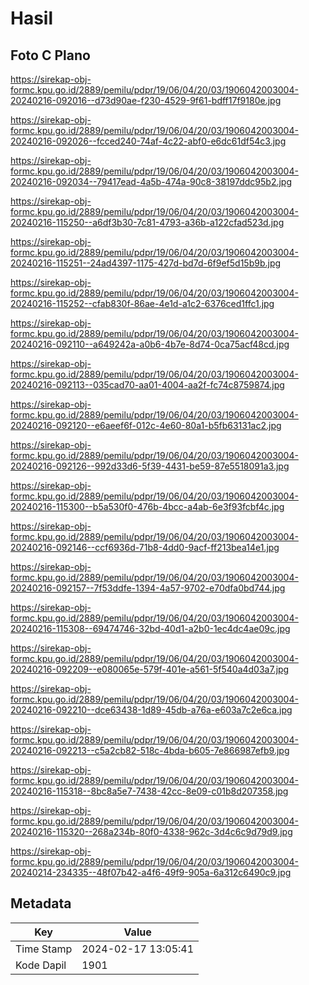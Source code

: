 # Hasil

## Foto C Plano

https://sirekap-obj-formc.kpu.go.id/2889/pemilu/pdpr/19/06/04/20/03/1906042003004-20240216-092016--d73d90ae-f230-4529-9f61-bdff17f9180e.jpg

https://sirekap-obj-formc.kpu.go.id/2889/pemilu/pdpr/19/06/04/20/03/1906042003004-20240216-092026--fcced240-74af-4c22-abf0-e6dc61df54c3.jpg

https://sirekap-obj-formc.kpu.go.id/2889/pemilu/pdpr/19/06/04/20/03/1906042003004-20240216-092034--79417ead-4a5b-474a-90c8-38197ddc95b2.jpg

https://sirekap-obj-formc.kpu.go.id/2889/pemilu/pdpr/19/06/04/20/03/1906042003004-20240216-115250--a6df3b30-7c81-4793-a36b-a122cfad523d.jpg

https://sirekap-obj-formc.kpu.go.id/2889/pemilu/pdpr/19/06/04/20/03/1906042003004-20240216-115251--24ad4397-1175-427d-bd7d-6f9ef5d15b9b.jpg

https://sirekap-obj-formc.kpu.go.id/2889/pemilu/pdpr/19/06/04/20/03/1906042003004-20240216-115252--cfab830f-86ae-4e1d-a1c2-6376ced1ffc1.jpg

https://sirekap-obj-formc.kpu.go.id/2889/pemilu/pdpr/19/06/04/20/03/1906042003004-20240216-092110--a649242a-a0b6-4b7e-8d74-0ca75acf48cd.jpg

https://sirekap-obj-formc.kpu.go.id/2889/pemilu/pdpr/19/06/04/20/03/1906042003004-20240216-092113--035cad70-aa01-4004-aa2f-fc74c8759874.jpg

https://sirekap-obj-formc.kpu.go.id/2889/pemilu/pdpr/19/06/04/20/03/1906042003004-20240216-092120--e6aeef6f-012c-4e60-80a1-b5fb63131ac2.jpg

https://sirekap-obj-formc.kpu.go.id/2889/pemilu/pdpr/19/06/04/20/03/1906042003004-20240216-092126--992d33d6-5f39-4431-be59-87e5518091a3.jpg

https://sirekap-obj-formc.kpu.go.id/2889/pemilu/pdpr/19/06/04/20/03/1906042003004-20240216-115300--b5a530f0-476b-4bcc-a4ab-6e3f93fcbf4c.jpg

https://sirekap-obj-formc.kpu.go.id/2889/pemilu/pdpr/19/06/04/20/03/1906042003004-20240216-092146--ccf6936d-71b8-4dd0-9acf-ff213bea14e1.jpg

https://sirekap-obj-formc.kpu.go.id/2889/pemilu/pdpr/19/06/04/20/03/1906042003004-20240216-092157--7f53ddfe-1394-4a57-9702-e70dfa0bd744.jpg

https://sirekap-obj-formc.kpu.go.id/2889/pemilu/pdpr/19/06/04/20/03/1906042003004-20240216-115308--69474746-32bd-40d1-a2b0-1ec4dc4ae09c.jpg

https://sirekap-obj-formc.kpu.go.id/2889/pemilu/pdpr/19/06/04/20/03/1906042003004-20240216-092209--e080065e-579f-401e-a561-5f540a4d03a7.jpg

https://sirekap-obj-formc.kpu.go.id/2889/pemilu/pdpr/19/06/04/20/03/1906042003004-20240216-092210--dce63438-1d89-45db-a76a-e603a7c2e6ca.jpg

https://sirekap-obj-formc.kpu.go.id/2889/pemilu/pdpr/19/06/04/20/03/1906042003004-20240216-092213--c5a2cb82-518c-4bda-b605-7e866987efb9.jpg

https://sirekap-obj-formc.kpu.go.id/2889/pemilu/pdpr/19/06/04/20/03/1906042003004-20240216-115318--8bc8a5e7-7438-42cc-8e09-c01b8d207358.jpg

https://sirekap-obj-formc.kpu.go.id/2889/pemilu/pdpr/19/06/04/20/03/1906042003004-20240216-115320--268a234b-80f0-4338-962c-3d4c6c9d79d9.jpg

https://sirekap-obj-formc.kpu.go.id/2889/pemilu/pdpr/19/06/04/20/03/1906042003004-20240214-234335--48f07b42-a4f6-49f9-905a-6a312c6490c9.jpg


## Metadata

| Key        | Value               |
| ---------- | ------------------- |
| Time Stamp | 2024-02-17 13:05:41 |
| Kode Dapil | 1901                |



